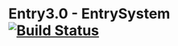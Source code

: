 # Entry3.0 - EntrySystem [![Build Status](https://travis-ci.org/Jaws-bar/Entry3.0-EntrySystem.svg?branch=master)](https://travis-ci.org/Jaws-bar/Entry3.0-EntrySystem)